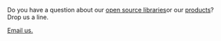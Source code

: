 Do you have a question about our [open source libraries](http://localhost:8000/open-source)or our [products](http://localhost:8000/products)? Drop us a line.

[Email us.](mailto:support@dashkite.com)